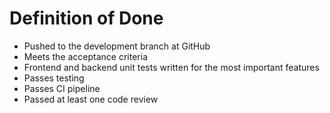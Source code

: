 # Definition of Done

- Pushed to the development branch at GitHub
- Meets the acceptance criteria
- Frontend and backend unit tests written for the most important features
- Passes testing
- Passes CI pipeline
- Passed at least one code review
